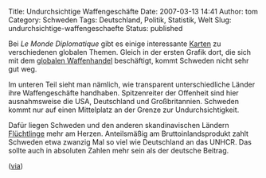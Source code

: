 Title: Undurchsichtige Waffengeschäfte
Date: 2007-03-13 14:41
Author: tom
Category: Schweden
Tags: Deutschland, Politik, Statistik, Welt
Slug: undurchsichtige-waffengeschaefte
Status: published

Bei *Le Monde Diplomatique* gibt es einige interessante
[Karten](http://mondediplo.com/maps/) zu verschiedenen globalen Themen.
Gleich in der ersten Grafik dort, die sich mit dem [globalen
Waffenhandel](http://mondediplo.com/maps/IMG/artoff4487.jpg)
beschäftigt, kommt Schweden nicht sehr gut weg.

Im unteren Teil sieht man nämlich, wie transparent unterschiedliche
Länder ihre Waffengeschäfte handhaben. Spitzenreiter der Offenheit sind
hier ausnahmsweise die USA, Deutschland und Großbritannien. Schweden
kommt nur auf einen Mittelplatz an der Grenze zur Undurchsichtigkeit.

Dafür liegen Schweden und den anderen skandinavischen Ländern
[Flüchtlinge](http://mondediplo.com/maps/IMG/arton2389.jpg) mehr am
Herzen. Anteilsmäßig am Bruttoinlandsprodukt zahlt Schweden etwa zwanzig
Mal so viel wie Deutschland an das
<abbreviation title="United Nations High Commissioner for Refugees">UNHCR</abbreviation>.
Das sollte auch in absoluten Zahlen mehr sein als der deutsche Beitrag.

([via](http://hannalofqvist.blogspot.com/2007/03/kartor.html))


